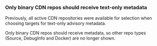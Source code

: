 ### Only binary CDN repos should receive text-only metadata

Previously, all active CDN repositories were available for selection when
choosing targets for text-only advisory metadata.

Only binary CDN repos should receive metadata, so other repo types (Source,
DebugInfo and Docker) are no longer shown.
